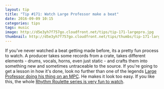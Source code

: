 ```yaml
---
layout: tip
title: "Tip #171: Watch Large Professor make a beat"
date: 2016-09-09 10:15
categories: tips
tags: music
image: http://d5e3yh7f757go.cloudfront.net/tips/tip-171-largepro.jpg
thumbnail: http://d5e3yh7f757go.cloudfront.net/tips/thumbs/tip-171-largepro.jpg
---
```


If you've never watched a beat getting made before, its a pretty fun process to watch. A producer takes some records from a crate, takes different elements - drums, vocals, horns, even just static - and crafts them into something new and sometimes untraceable to the source. If you're going to get a lesson in how it's done, look no further than one of the legends [Large Professor doing his thing on an MPC](https://www.youtube.com/watch?v=1w0vv8BqRcw&list=PL_QcLOtFJOUgNxURr8B4lNtf_3e9fWZzl&index=27). He makes it look too easy. If you like this, the whole [Rhythm Roulette series is very fun to watch](https://www.youtube.com/playlist?list=PL_QcLOtFJOUgNxURr8B4lNtf_3e9fWZzl).